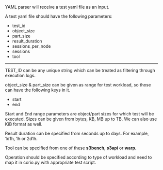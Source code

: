 YAML parser will receive a test yaml file as an input. 

A test yaml file should have the following parameters:

* test_id
* object_size
* part_size
* result_duration
* sessions_per_node
* sessions
* tool

---

TEST_ID can be any unique string which can be treated as filtering through execution logs.  

object_size & part_size can be given as range for test workload, so those can have the following 
keys 
in it.
* start
* end

Start and End range parameters are object/part sizes for which test will be executed.
Sizes can be given from bytes, KB, MB up to TB. We can also use KiB format as well. 

Result duration can be specified from seconds up to days. For example, 1d1h, 1h or 2d1h.

Tool can be specified from one of these **s3bench**, **s3api** or **warp**.

Operation should be specified according to type of workload and need to map it in corio.py with 
appropriate test script. 